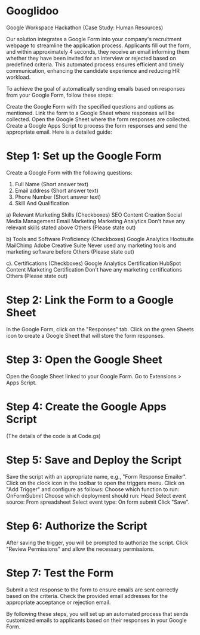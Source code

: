 # Googlidoo 
Google Workspace Hackathon (Case Study: Human Resources)

Our solution integrates a Google Form into your company's recruitment webpage to streamline the application process. Applicants fill out the form, and within approximately 4 seconds, they receive an email informing them whether they have been invited for an interview or rejected based on predefined criteria. This automated process ensures efficient and timely communication, enhancing the candidate experience and reducing HR workload.

To achieve the goal of automatically sending emails based on responses from your Google Form, follow these steps:

Create the Google Form with the specified questions and options as mentioned.
Link the form to a Google Sheet where responses will be collected.
Open the Google Sheet where the form responses are collected.
Create a Google Apps Script to process the form responses and send the appropriate email.
Here is a detailed guide:

# Step 1: Set up the Google Form
Create a Google Form with the following questions:

1. Full Name (Short answer text)
2. Email address (Short answer text)
3. Phone Number (Short answer text)
4. Skill And Qualification

a) Relevant Marketing Skills (Checkboxes)
SEO
Content Creation
Social Media Management
Email Marketing
Marketing Analytics
Don't have any relevant skills stated above
Others (Please state out)

b) Tools and Software Proficiency (Checkboxes)
Google Analytics
Hootsuite
MailChimp
Adobe Creative Suite
Never used any marketing tools and marketing software before
Others (Please state out)

c). Certifications (Checkboxes)
Google Analytics Certification
HubSpot Content Marketing Certification
Don't have any marketing certifications
Others (Please state out)

# Step 2: Link the Form to a Google Sheet
In the Google Form, click on the "Responses" tab.
Click on the green Sheets icon to create a Google Sheet that will store the form responses.

# Step 3: Open the Google Sheet
Open the Google Sheet linked to your Google Form.
Go to Extensions > Apps Script.

# Step 4: Create the Google Apps Script
(The details of the code is at Code.gs)

# Step 5: Save and Deploy the Script
Save the script with an appropriate name, e.g., "Form Response Emailer".
Click on the clock icon in the toolbar to open the triggers menu.
Click on "Add Trigger" and configure as follows:
Choose which function to run: OnFormSubmit
Choose which deployment should run: Head
Select event source: From spreadsheet
Select event type: On form submit
Click "Save".

# Step 6: Authorize the Script
After saving the trigger, you will be prompted to authorize the script. Click "Review Permissions" and allow the necessary permissions.

# Step 7: Test the Form
Submit a test response to the form to ensure emails are sent correctly based on the criteria.
Check the provided email addresses for the appropriate acceptance or rejection email.

By following these steps, you will set up an automated process that sends customized emails to applicants based on their responses in your Google Form.
